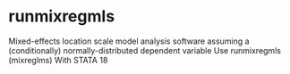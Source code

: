 # runmixregmls
Mixed-effects location scale model analysis software assuming a (conditionally) normally-distributed dependent variable Use runmixregmls (mixreglms) With STATA 18
